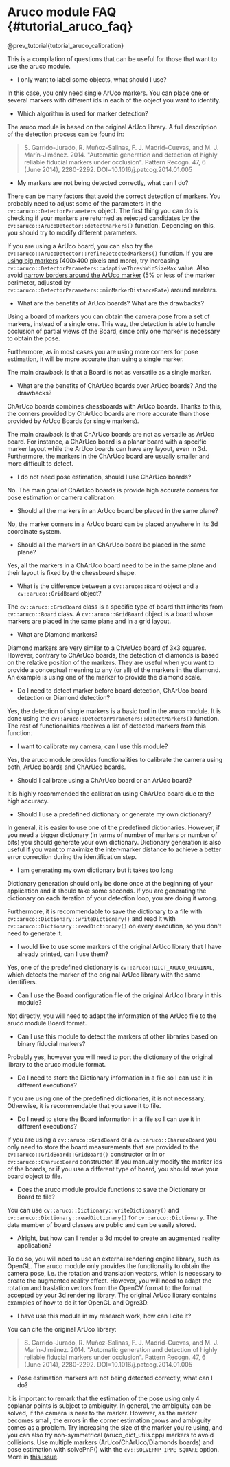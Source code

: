 Aruco module FAQ {#tutorial_aruco_faq}
================

@prev_tutorial{tutorial_aruco_calibration}

This is a compilation of questions that can be useful for those that want to use the aruco module.

- I only want to label some objects, what should I use?

In this case, you only need single ArUco markers. You can place one or several markers with different
ids in each of the object you want to identify.


- Which algorithm is used for marker detection?

The aruco module is based on the original ArUco library. A full description of the detection process
can be found in:

> S. Garrido-Jurado, R. Muñoz-Salinas, F. J. Madrid-Cuevas, and M. J. Marín-Jiménez. 2014.
> "Automatic generation and detection of highly reliable fiducial markers under occlusion".
> Pattern Recogn. 47, 6 (June 2014), 2280-2292. DOI=10.1016/j.patcog.2014.01.005


- My markers are not being detected correctly, what can I do?

There can be many factors that avoid the correct detection of markers. You probably need to adjust
some of the parameters in the `cv::aruco::DetectorParameters` object. The first thing you can do is
checking if your markers are returned as rejected candidates by the `cv::aruco::ArucoDetector::detectMarkers()`
function. Depending on this, you should try to modify different parameters.

If you are using a ArUco board, you can also try the `cv::aruco::ArucoDetector::refineDetectedMarkers()` function.
If you are [using big markers](https://github.com/opencv/opencv_contrib/issues/2811) (400x400 pixels and more), try
increasing `cv::aruco::DetectorParameters::adaptiveThreshWinSizeMax` value.
Also avoid [narrow borders around the ArUco marker](https://github.com/opencv/opencv_contrib/issues/2492)
(5% or less of the marker perimeter, adjusted by `cv::aruco::DetectorParameters::minMarkerDistanceRate`)
around markers.


- What are the benefits of ArUco boards? What are the drawbacks?

Using a board of markers you can obtain the camera pose from a set of markers, instead of a single one.
This way, the detection is able to handle occlusion of partial views of the Board, since only one
marker is necessary to obtain the pose.

Furthermore, as in most cases you are using more corners for pose estimation, it will be more
accurate than using a single marker.

The main drawback is that a Board is not as versatile as a single marker.



- What are the benefits of ChArUco boards over ArUco boards? And the drawbacks?

ChArUco boards combines chessboards with ArUco boards. Thanks to this, the corners provided by
ChArUco boards are more accurate than those provided by ArUco Boards (or single markers).

The main drawback is that ChArUco boards are not as versatile as ArUco board. For instance,
a ChArUco board is a planar board with a specific marker layout while the ArUco boards can have
any layout, even in 3d. Furthermore, the markers in the ChArUco board are usually smaller and
more difficult to detect.


- I do not need pose estimation, should I use ChArUco boards?

No. The main goal of ChArUco boards is provide high accurate corners for pose estimation or camera
calibration.


- Should all the markers in an ArUco board be placed in the same plane?

No, the marker corners in a ArUco board can be placed anywhere in its 3d coordinate system.


- Should all the markers in an ChArUco board be placed in the same plane?

Yes, all the markers in a ChArUco board need to be in the same plane and their layout is fixed by
the chessboard shape.


- What is the difference between a `cv::aruco::Board` object and a `cv::aruco::GridBoard` object?

The `cv::aruco::GridBoard` class is a specific type of board that inherits from `cv::aruco::Board` class.
A `cv::aruco::GridBoard` object is a board whose markers are placed in the same plane and in a grid layout.


- What are Diamond markers?

Diamond markers are very similar to a ChArUco board of 3x3 squares. However, contrary to ChArUco boards,
the detection of diamonds is based on the relative position of the markers.
They are useful when you want to provide a conceptual meaning to any (or all) of the markers in
the diamond. An example is using one of the marker to provide the diamond scale.


- Do I need to detect marker before board detection, ChArUco board detection or Diamond detection?

Yes, the detection of single markers is a basic tool in the aruco module. It is done using the
`cv::aruco::DetectorParameters::detectMarkers()` function. The rest of functionalities receives
a list of detected markers from this function.


- I want to calibrate my camera, can I use this module?

Yes, the aruco module provides functionalities to calibrate the camera using both, ArUco boards and
ChArUco boards.


- Should I calibrate using a ChArUco board or an ArUco board?

It is highly recommended the calibration using ChArUco board due to the high accuracy.


- Should I use a predefined dictionary or generate my own dictionary?

In general, it is easier to use one of the predefined dictionaries. However, if you need a bigger
dictionary (in terms of number of markers or number of bits) you should generate your own dictionary.
Dictionary generation is also useful if you want to maximize the inter-marker distance to achieve
a better error correction during the identification step.

- I am generating my own dictionary but it takes too long

Dictionary generation should only be done once at the beginning of your application and it should take
some seconds. If you are generating the dictionary on each iteration of your detection loop, you are
doing it wrong.

Furthermore, it is recommendable to save the dictionary to a file with `cv::aruco::Dictionary::writeDictionary()`
and read it with `cv::aruco::Dictionary::readDictionary()` on every execution, so you don't need
to generate it.


- I would like to use some markers of the original ArUco library that I have already printed, can I use them?

Yes, one of the predefined dictionary is `cv::aruco::DICT_ARUCO_ORIGINAL`, which detects the marker
of the original ArUco library with the same identifiers.


- Can I use the Board configuration file of the original ArUco library in this module?

Not directly, you will need to adapt the information of the ArUco file to the aruco module Board format.


- Can I use this module to detect the markers of other libraries based on binary fiducial markers?

Probably yes, however you will need to port the dictionary of the original library to the aruco module format.


- Do I need to store the Dictionary information in a file so I can use it in different executions?

If you are using one of the predefined dictionaries, it is not necessary. Otherwise, it is recommendable
that you save it to file.


- Do I need to store the Board information in a file so I can use it in different executions?

If you are using a `cv::aruco::GridBoard` or a `cv::aruco::CharucoBoard` you only need to store
the board measurements that are provided to the `cv::aruco::GridBoard::GridBoard()` constructor or
in or `cv::aruco::CharucoBoard` constructor. If you manually modify the marker ids of the boards,
or if you use a different type of board, you should save your board object to file.

- Does the aruco module provide functions to save the Dictionary or Board to file?

You can use `cv::aruco::Dictionary::writeDictionary()` and `cv::aruco::Dictionary::readDictionary()`
for `cv::aruco::Dictionary`. The data member of board classes are public and can be easily stored.


- Alright, but how can I render a 3d model to create an augmented reality application?

To do so, you will need to use an external rendering engine library, such as OpenGL. The aruco module
only provides the functionality to obtain the camera pose, i.e. the rotation and translation vectors,
which is necessary to create the augmented reality effect. However, you will need to adapt the rotation
and traslation vectors from the OpenCV format to the format accepted by your 3d rendering library.
The original ArUco library contains examples of how to do it for OpenGL and Ogre3D.


- I have use this module in my research work, how can I cite it?

You can cite the original ArUco library:

> S. Garrido-Jurado, R. Muñoz-Salinas, F. J. Madrid-Cuevas, and M. J. Marín-Jiménez. 2014.
> "Automatic generation and detection of highly reliable fiducial markers under occlusion".
> Pattern Recogn. 47, 6 (June 2014), 2280-2292. DOI=10.1016/j.patcog.2014.01.005

- Pose estimation markers are not being detected correctly, what can I do?

It is important to remark that the estimation of the pose using only 4 coplanar points is subject to ambiguity.
In general, the ambiguity can be solved, if the camera is near to the marker.
However, as the marker becomes small, the errors in the corner estimation grows and ambiguity comes
as a problem. Try increasing the size of the marker you're using, and you can also try non-symmetrical
(aruco_dict_utils.cpp) markers to avoid collisions. Use multiple markers (ArUco/ChArUco/Diamonds boards)
and pose estimation with solvePnP() with the `cv::SOLVEPNP_IPPE_SQUARE` option.
More in [this issue](https://github.com/opencv/opencv/issues/8813).
